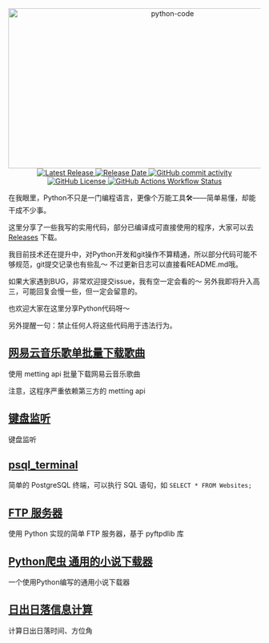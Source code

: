<div align="center">
  <img src="https://socialify.git.ci/God-2077/python-code/image?font=JetBrains+Mono&language=1&name=1&owner=1&pattern=Circuit+Board&theme=Auto" alt="python-code" width="640" height="320" />
</div>
<div align="center">
  <a href="https://github.com/God-2077/python-code/releases">
    <img src="https://img.shields.io/github/release/God-2077/python-code.svg?color=0366d6" alt="Latest Release">
  </a>
  <a href="https://github.com/God-2077/python-code/releases">
    <img src="https://img.shields.io/github/release-date/God-2077/python-code.svg?color=28a745" alt="Release Date">
  </a>
  <a href="https://github.com/God-2077/python-code/commits/main/">
    <img src="https://img.shields.io/github/commit-activity/t/God-2077/python-code?color=6f42c1" alt="GitHub commit activity">
  </a>
  <a href="https://github.com/God-2077/python-code#GPL-3.0-1-ov-file">
    <img src="https://img.shields.io/github/license/God-2077/python-code?color=ff5722" alt="GitHub License">
  </a>
  <a href="https://github.com/God-2077/python-code/actions">
    <img src="https://img.shields.io/github/actions/workflow/status/God-2077/python-code/nuitka_package_release.yml?style=flat&color=20c997" alt="GitHub Actions Workflow Status">
  </a>
</div>

在我眼里，Python不只是一门编程语言，更像个万能工具🛠️——简单易懂，却能干成不少事。
 
这里分享了一些我写的实用代码，部分已编译成可直接使用的程序，大家可以去 [Releases](https://github.com/God-2077/python-code/releases) 下载。
 
我目前技术还在提升中，对Python开发和git操作不算精通，所以部分代码可能不够规范，git提交记录也有些乱～ 不过更新日志可以直接看README.md哦。
 
如果大家遇到BUG，非常欢迎提交issue，我有空一定会看的～ 另外我即将升入高三，可能回复会慢一些，但一定会留意的。
 
也欢迎大家在这里分享Python代码呀～

另外提醒一句：禁止任何人将这些代码用于违法行为。

## [网易云音乐歌单批量下载歌曲][1]

使用 metting api 批量下载网易云音乐歌曲

注意，这程序严重依赖第三方的 metting api


## [键盘监听][4]

键盘监听


## [psql_terminal][7]

简单的 PostgreSQL 终端，可以执行 SQL 语句，如 `SELECT * FROM Websites;`


## [FTP 服务器][6]

使用 Python 实现的简单 FTP 服务器，基于 pyftpdlib 库


## [Python爬虫 通用的小说下载器][8]

一个使用Python编写的通用小说下载器


## [日出日落信息计算][9]

计算日出日落时间、方位角



[1]: https://github.com/God-2077/python-code/tree/main/%E7%BD%91%E6%98%93%E4%BA%91%E9%9F%B3%E4%B9%90%E6%AD%8C%E5%8D%95%E6%89%B9%E9%87%8F%E4%B8%8B%E8%BD%BD%E6%AD%8C%E6%9B%B2
[2]: https://github.com/God-2077/python-code/blob/main/%E7%BD%91%E6%98%93%E4%BA%91%E9%9F%B3%E4%B9%90%E6%AD%8C%E5%8D%95%E6%89%B9%E9%87%8F%E4%B8%8B%E8%BD%BD%E6%AD%8C%E6%9B%B2/v.24-10-06.py
[4]: https://github.com/God-2077/python-code/tree/main/键盘监听
[5]: https://github.com/God-2077/python-code/tree/main/键盘监听/v.24.07.16.py
[6]: https://github.com/God-2077/python-code/tree/main/ftp_server/
[7]: https://github.com/God-2077/python-code/tree/main/psql_terminal/
[8]: https://github.com/God-2077/python-code/tree/main/novel_crawler/
[9]: https://github.com/God-2077/python-code/tree/main/sunrise_sunset_info/
